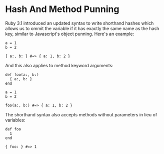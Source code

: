 # Hash And Method Punning

Ruby 3.1 introduced an updated syntax to write shorthand hashes which allows us to ommit the variable if it has exactly the same name as the hash key, similar to Javascript's object punning. Here's an example:

```
a = 1
b = 2

{ a:, b: } #=> { a: 1, b: 2 }
```

And this also applies to method keyword arguments:

```
def foo(a:, b:)
  { a:, b: }
end

a = 1
b = 2

foo(a:, b:) #=> { a: 1, b: 2 }
```

The shorthand syntax also accepts methods without parameters in lieu of variables:

```
def foo
  1
end

{ foo: } #=> 1
```

